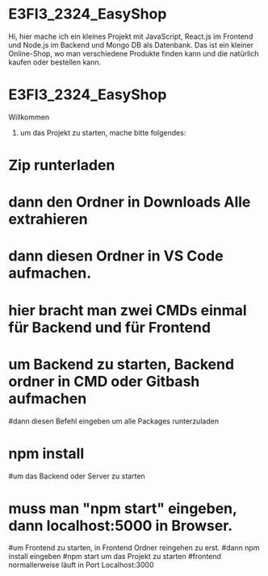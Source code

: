 # E3FI3_2324_EasyShop
Hi, hier mache ich ein kleines Projekt mit JavaScript, React.js im Frontend und Node.js im Backend und Mongo DB als Datenbank. Das ist ein kleiner Online-Shop, wo man verschiedene Produkte finden kann und die natürlich kaufen oder bestellen kann. 

# E3FI3_2324_EasyShop

Willkommen

1. um das Projekt zu starten, mache bitte folgendes:
# Zip runterladen 
# dann den Ordner in Downloads Alle extrahieren
# dann diesen Ordner in VS Code aufmachen. 
# hier bracht man zwei CMDs einmal für Backend und für Frontend
# um Backend zu starten, Backend ordner in CMD oder Gitbash aufmachen 
#dann diesen Befehl eingeben um alle Packages runterzuladen 
# npm install 
#um das Backend oder Server zu starten 
# muss man "npm start" eingeben, dann localhost:5000 in Browser.
#um Frontend zu starten, in Frontend Ordner reingehen zu erst.
#dann npm install eingeben
#npm start um das Projekt zu starten
#frontend normallerweise läuft in Port Localhost:3000 


